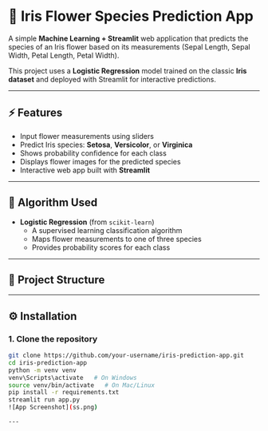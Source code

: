 # 🌸 Iris Flower Species Prediction App

A simple **Machine Learning + Streamlit** web application that predicts the species of an Iris flower based on its measurements (Sepal Length, Sepal Width, Petal Length, Petal Width).  

This project uses a **Logistic Regression** model trained on the classic **Iris dataset** and deployed with Streamlit for interactive predictions.

---

## ⚡ Features
- Input flower measurements using sliders  
- Predict Iris species: **Setosa**, **Versicolor**, or **Virginica**  
- Shows probability confidence for each class  
- Displays flower images for the predicted species  
- Interactive web app built with **Streamlit**  

---

## 🧠 Algorithm Used
- **Logistic Regression** (from `scikit-learn`)  
  - A supervised learning classification algorithm  
  - Maps flower measurements to one of three species  
  - Provides probability scores for each class  

---

## 📂 Project Structure

---

## ⚙️ Installation

### 1. Clone the repository
```bash
git clone https://github.com/your-username/iris-prediction-app.git
cd iris-prediction-app
python -m venv venv
venv\Scripts\activate   # On Windows
source venv/bin/activate   # On Mac/Linux
pip install -r requirements.txt
streamlit run app.py
![App Screenshot](ss.png)

---

